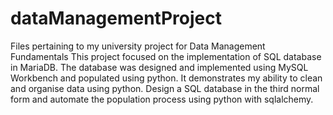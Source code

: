 # dataManagementProject
Files pertaining to my university project for Data Management Fundamentals
This project focused on the implementation of SQL database in MariaDB. The database was designed and implemented using MySQL Workbench and populated using python.
It demonstrates my ability to clean and organise data using python. Design a SQL database in the third normal form and automate the population process using python with sqlalchemy.

